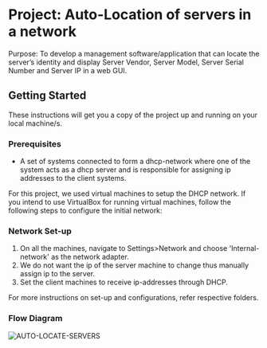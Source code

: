 # Project: Auto-Location of servers in a network

Purpose: To develop a management software/application that can locate the server’s identity and display Server Vendor, Server Model, Server Serial Number and Server IP in a web GUI.

## Getting Started
These instructions will get you a copy of the project up and running on your local machine/s.
### Prerequisites
* A set of systems connected to form a dhcp-network where one of the system acts as a dhcp server and is responsible for assigning ip addresses to the client systems.

For this project, we used virtual machines to setup the DHCP network. If you intend to use VirtualBox for running virtual machines, follow the following steps to configure the initial network:
### Network Set-up
1. On all the machines, navigate to Settings>Network and choose 'Internal-network' as the network adapter.
2. We do not want the ip of the server machine to change thus manually assign ip to the server. 
3. Set the client machines to receive ip-addresses through DHCP.

For more instructions on set-up and configurations, refer respective folders.
### Flow Diagram

![AUTO-LOCATE-SERVERS](https://github.com/ansha001/HPE-CTY/assets/79073575/cebe40cf-a3b3-44db-aa51-c62f1cd01235)
